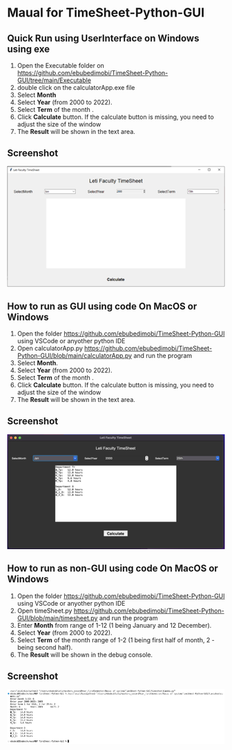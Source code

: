 # Maual for TimeSheet-Python-GUI

## Quick Run using UserInterface on Windows using exe
1. Open the Executable folder on https://github.com/ebubedimobi/TimeSheet-Python-GUI/tree/main/Executable
2. double click on the calculatorApp.exe file
3. Select **Month**
4. Select **Year** (from 2000 to 2022).
5. Select **Term** of the month .
6. Click **Calculate** button. If the calculate button is missing, you need to adjust the size of the window
7. The **Result** will be shown in the text area.
## Screenshot
![](screenshots/Capture.PNG)

## How to run as GUI using code On MacOS or Windows
1. Open the folder https://github.com/ebubedimobi/TimeSheet-Python-GUI using VSCode or anyother python IDE
2. Open calculatorApp.py https://github.com/ebubedimobi/TimeSheet-Python-GUI/blob/main/calculatorApp.py and run the program
3. Select **Month**.
4. Select **Year** (from 2000 to 2022).
5. Select **Term** of the month .
6. Click **Calculate** button. If the calculate button is missing, you need to adjust the size of the window
7. The **Result** will be shown in the text area.
## Screenshot
![](screenshots/Screenshot_2022-11-27.png)

## How to run as non-GUI using code On MacOS or Windows
1. Open the folder https://github.com/ebubedimobi/TimeSheet-Python-GUI using VSCode or anyother python IDE
2. Open timeSheet.py https://github.com/ebubedimobi/TimeSheet-Python-GUI/blob/main/timesheet.py and run the program
3. Enter **Month** from range of 1-12 (1 being January and 12 December).
4. Select **Year** (from 2000 to 2022).
5. Select **Term** of the month range of 1-2 (1 being first half of month, 2 - being second half).
7. The **Result** will be shown in the debug console.
## Screenshot
![](screenshots/codeRun.png)
